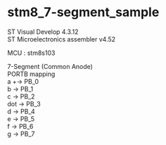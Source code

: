 # stm8_7-segment_sample

ST Visual Develop 4.3.12  
ST Microelectronics assembler v4.52

MCU : stm8s103

7-Segment  (Common Anode)  
PORTB mapping  
  a  +->  PB_0  
  b   ->  PB_1  
  c   ->  PB_2  
  dot ->  PB_3  
  d   ->  PB_4  
  e   ->  PB_5  
  f   ->  PB_6  
  g   ->  PB_7  



